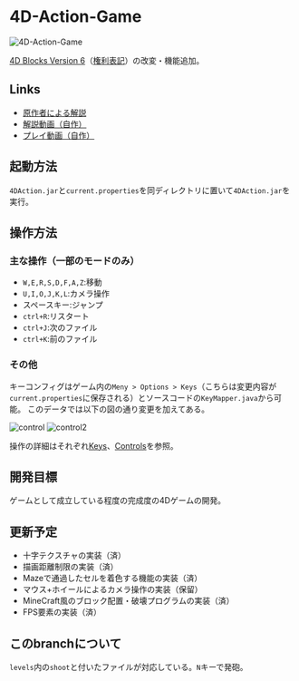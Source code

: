 # 4D-Action-Game

![4D-Action-Game](https://gyazo.com/2d3cec1396f93f7429b9649d9aef2899.png)

[4D Blocks Version 6](http://www.urticator.net/blocks/v6/index.html)（[権利表記](http://www.urticator.net/essay/3/373.html)）の改変・機能追加。

## Links
- [原作者による解説](http://www.urticator.net/maze/)
- [解説動画（自作）](https://www.nicovideo.jp/watch/sm31889569)
- [プレイ動画（自作）](https://www.nicovideo.jp/watch/sm33133173)

## 起動方法
`4DAction.jar`と`current.properties`を同ディレクトリに置いて`4DAction.jar`を実行。

## 操作方法
### 主な操作（一部のモードのみ）
- `W,E,R,S,D,F,A,Z`:移動
- `U,I,O,J,K,L`:カメラ操作
- スペースキー:ジャンプ
- `ctrl+R`:リスタート
- `ctrl+J`:次のファイル
- `ctrl+K`:前のファイル
### その他
キーコンフィグはゲーム内の`Meny > Options > Keys`（こちらは変更内容が`current.properties`に保存される）とソースコードの`KeyMapper.java`から可能。
このデータでは以下の図の通り変更を加えてある。

![control](https://gyazo.com/eca1b5e73f611e05db2bcd918d363c9f.png)
![control2](https://gyazo.com/ed846ed6ae92a6355b13e4d253f8fa6f.png)

操作の詳細はそれぞれ[Keys](http://www.urticator.net/maze/ref-keys.html)、[Controls](http://www.urticator.net/blocks/v6/controls.html)を参照。

## 開発目標
ゲームとして成立している程度の完成度の4Dゲームの開発。

## 更新予定
- 十字テクスチャの実装（済）
- 描画距離制限の実装（済）
- Mazeで通過したセルを着色する機能の実装（済）
- マウス+ホイールによるカメラ操作の実装（保留）
- MineCraft風のブロック配置・破壊プログラムの実装（済）
- FPS要素の実装（済）

## このbranchについて
`levels`内の`shoot`と付いたファイルが対応している。`N`キーで発砲。
